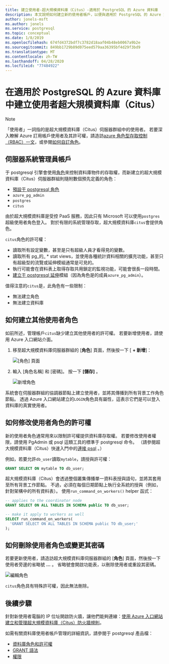 ```yaml
---
title: 建立使用者-超大規模資料庫（Citus）-適用於 PostgreSQL 的 Azure 資料庫
description: 本文說明如何建立新的使用者帳戶，以便與適用於 PostgreSQL 的 Azure 資料庫超大規模資料庫（Citus）互動。
author: jonels-msft
ms.author: jonels
ms.service: postgresql
ms.topic: conceptual
ms.date: 1/8/2019
ms.openlocfilehash: 674fd4372bdf7c3782d18aaf04b48eb0067a9b2e
ms.sourcegitcommit: 849bb1729b89d075eed579aa36395bf4d29f3bd9
ms.translationtype: MT
ms.contentlocale: zh-TW
ms.lasthandoff: 04/28/2020
ms.locfileid: "77484922"
---
```

# <a name="create-users-in-azure-database-for-postgresql---hyperscale-citus"></a>在適用於 PostgreSQL 的 Azure 資料庫中建立使用者超大規模資料庫（Citus）

> [!NOTE]
> 「使用者」一詞指的是超大規模資料庫（Citus）伺服器群組中的使用者。 若要深入瞭解 Azure 訂用帳戶使用者及其許可權，請造訪[azure 角色型存取控制（RBAC）一文](../role-based-access-control/built-in-roles.md)，或參閱[如何自訂角色](../role-based-access-control/custom-roles.md)。

## <a name="the-server-admin-account"></a>伺服器系統管理員帳戶

于 postgresql 引擎會使用[角色](https://www.postgresql.org/docs/current/sql-createrole.html)來控制資料庫物件的存取權，而新建立的超大規模資料庫（Citus）伺服器群組則隨附數個預先定義的角色：

* [預設于 postgresql 角色](https://www.postgresql.org/docs/current/default-roles.html)
* `azure_pg_admin`
* `postgres`
* `citus`

由於超大規模資料庫是受控 PaaS 服務，因此只有 Microsoft 可以使用`postgres`超級使用者角色登入。 對於有限的系統管理存取，超大規模資料庫`citus`會提供角色。

`citus`角色的許可權：

* 讀取所有設定變數，甚至是只有超級人員才看得見的變數。
* 讀取所有 pg\_的\_ \* stat views，並使用各種統計資料相關的擴充功能，甚至只有超級型的流覽或延伸模組通常是可見的。
* 執行可能會在資料表上取得存取共用鎖定的監視功能，可能會很長一段時間。
* [建立于 postgresql 延伸](concepts-hyperscale-extensions.md)模組（因為角色是的成員`azure_pg_admin`）。

值得注意的`citus`是，此角色有一些限制：

* 無法建立角色
* 無法建立資料庫

## <a name="how-to-create-additional-user-roles"></a>如何建立其他使用者角色

如前所述，管理帳戶`citus`缺少建立其他使用者的許可權。 若要新增使用者，請使用 Azure 入口網站介面。

1. 移至超大規模資料庫伺服器群組的 [**角色**] 頁面，然後按一下 [ **+ 新增**]：

   ![[角色] 頁面](media/howto-hyperscale-create-users/1-role-page.png)

2. 輸入 [角色名稱] 和 [密碼]。 按一下 **[儲存]** 。

   ![新增角色](media/howto-hyperscale-create-users/2-add-user-fields.png)

系統會在伺服器群組的協調器節點上建立使用者，並將其傳播到所有背景工作角色節點。 透過 Azure 入口網站建立的`LOGIN`角色具有屬性，這表示它們是可以登入資料庫的真實使用者。

## <a name="how-to-modify-privileges-for-user-role"></a>如何修改使用者角色的許可權

新的使用者角色通常用來以限制許可權提供資料庫存取權。 若要修改使用者權限，請使用 PgAdmin 或 psql 這類工具的標準于 postgresql 命令。 （請參閱超大規模資料庫（Citus）快速入門中的[連接 psql](quickstart-create-hyperscale-portal.md#connect-to-the-database-using-psql) 。）

例如，若要允許`db_user`讀取`mytable`，請授與許可權：

```sql
GRANT SELECT ON mytable TO db_user;
```

超大規模資料庫（Citus）會透過整個叢集傳播單一資料表授與語句，並將其套用至所有背景工作節點。 不過，必須在每個日期節點上執行全系統的授與（例如，針對架構中的所有資料表）。  使用`run_command_on_workers()` helper 函式：

```sql
-- applies to the coordinator node
GRANT SELECT ON ALL TABLES IN SCHEMA public TO db_user;

-- make it apply to workers as well
SELECT run_command_on_workers(
  'GRANT SELECT ON ALL TABLES IN SCHEMA public TO db_user;'
);
```

## <a name="how-to-delete-a-user-role-or-change-their-password"></a>如何刪除使用者角色或變更其密碼

若要更新使用者，請造訪超大規模資料庫伺服器群組的 [**角色**] 頁面，然後按一下使用者旁邊的省略號 **...** 。 省略號會開啟功能表，以刪除使用者或重設其密碼。

   ![編輯角色](media/howto-hyperscale-create-users/edit-role.png)

`citus`角色具有特殊許可權，因此無法刪除。

## <a name="next-steps"></a>後續步驟

針對新使用者電腦的 IP 位址開啟防火牆，讓他們能夠連線：[使用 Azure 入口網站建立和管理超大規模資料庫（Citus）防火牆規則](howto-hyperscale-manage-firewall-using-portal.md)。

如需有關資料庫使用者帳戶管理的詳細資訊，請參閱于 postgresql 產品檔：

* [資料庫角色和許可權](https://www.postgresql.org/docs/current/static/user-manag.html)
* [GRANT 語法](https://www.postgresql.org/docs/current/static/sql-grant.html)
* [權限](https://www.postgresql.org/docs/current/static/ddl-priv.html)

